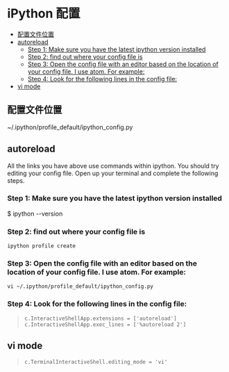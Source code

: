 # iPython 配置
<!-- toc -->

- [配置文件位置](#%E9%85%8D%E7%BD%AE%E6%96%87%E4%BB%B6%E4%BD%8D%E7%BD%AE)
- [autoreload](#autoreload)
  * [Step 1: Make sure you have the latest ipython version installed](#Step-1-Make-sure-you-have-the-latest-ipython-version-installed)
  * [Step 2: find out where your config file is](#Step-2-find-out-where-your-config-file-is)
  * [Step 3: Open the config file with an editor based on the location of your config file. I use atom. For example:](#Step-3-Open-the-config-file-with-an-editor-based-on-the-location-of-your-config-file-I-use-atom-For-example)
  * [Step 4: Look for the following lines in the config file:](#Step-4-Look-for-the-following-lines-in-the-config-file)
- [vi mode](#vi-mode)

<!-- tocstop -->

## 配置文件位置
~/.ipython/profile_default/ipython_config.py
## autoreload

All the links you have above use commands within ipython. You should try editing your config file. Open up your terminal and complete the following steps.

### Step 1: Make sure you have the latest ipython version installed

$ ipython --version

### Step 2: find out where your config file is

```
ipython profile create
```

### Step 3: Open the config file with an editor based on the location of your config file. I use atom. For example:

```
vi ~/.ipython/profile_default/ipython_config.py
```

### Step 4: Look for the following lines in the config file:



>```
>c.InteractiveShellApp.extensions = ['autoreload']
>c.InteractiveShellApp.exec_lines = ['%autoreload 2']
>```


## vi mode
>```
>c.TerminalInteractiveShell.editing_mode = 'vi'
>```
